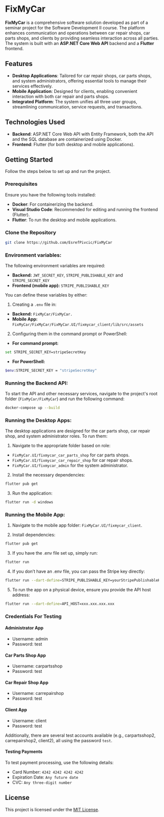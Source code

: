 # FixMyCar

**FixMyCar** is a comprehensive software solution developed as part of a seminar project for the Software Development II course. The platform enhances communication and operations between car repair shops, car parts shops, and clients by providing seamless interaction across all parties. The system is built with an **ASP.NET Core Web API** backend and a **Flutter** frontend.

## Features

- **Desktop Applications**: Tailored for car repair shops, car parts shops, and system administrators, offering essential tools to manage their services effectively.
- **Mobile Application**: Designed for clients, enabling convenient interaction with both car repair and parts shops.
- **Integrated Platform**: The system unifies all three user groups, streamlining communication, service requests, and transactions.

## Technologies Used

- **Backend**: ASP.NET Core Web API with Entity Framework, both the API and the SQL database are containerized using Docker.
- **Frontend**: Flutter (for both desktop and mobile applications).

## Getting Started

Follow the steps below to set up and run the project.

### Prerequisites

Ensure you have the following tools installed:
- **Docker**: For containerizing the backend.
- **Visual Studio Code**: Recommended for editing and running the frontend (Flutter).
- **Flutter**: To run the desktop and mobile applications.

### Clone the Repository

```bash
git clone https://github.com/EsrefPivcic/FixMyCar
```

### Environment variables:

The following environment variables are required:

- **Backend:** ```JWT_SECRET_KEY```, ```STRIPE_PUBLISHABLE_KEY``` and ```STRIPE_SECRET_KEY```
- **Frontend (mobile app):** ```STRIPE_PUBLISHABLE_KEY```

You can define these variables by either:

1. Creating a ```.env``` file in:

- **Backend:** ```FixMyCar/FixMyCar.```
- **Mobile App:** ```FixMyCar/FixMyCar/FixMyCar.UI/fixmycar_client/lib/src/assets```

2. Configuring them in the command prompt or PowerShell:

- **For command prompt:**

```bash
set STRIPE_SECRET_KEY=stripeSecretKey
```

- **For PowerShell:**

```bash
$env:STRIPE_SECRET_KEY = "stripeSecretKey"
```

### Running the Backend API:

To start the API and other necessary services, navigate to the project's root folder (```FixMyCar/FixMyCar```) and run the following command:

```bash
docker-compose up --build
```

### Running the Desktop Apps:

The desktop applications are designed for the car parts shop, car repair shop, and system administrator roles. To run them:

1. Navigate to the appropriate folder based on role:

- ```FixMyCar.UI/fixmycar_car_parts_shop``` for car parts shops.
- ```FixMyCar.UI/fixmycar_car_repair_shop``` for car repair shops.
- ```FixMyCar.UI/fixmycar_admin``` for the system administrator.

2. Install the necessary dependencies:

```bash
flutter pub get
```

3. Run the application:

```bash
flutter run -d windows
```

### Running the Mobile App:

1. Navigate to the mobile app folder: ```FixMyCar.UI/fixmycar_client```.

2. Install dependencies:

```bash
flutter pub get
```

3. If you have the .env file set up, simply run:

```bash
flutter run
```

4. If you don’t have an .env file, you can pass the Stripe key directly:

```bash
flutter run --dart-define=STRIPE_PUBLISHABLE_KEY=yourStripePublishableKey
```

5. To run the app on a physical device, ensure you provide the API host address:

```bash
flutter run --dart-define=API_HOST=xxx.xxx.xxx.xxx
```

### Credentials For Testing

#### Administrator App

- Username: admin
- Password: test

#### Car Parts Shop App

- Username: carpartsshop
- Password: test

#### Car Repair Shop App

- Username: carrepairshop
- Password: test

#### Client App

- Username: client
- Password: test

Additionally, there are several test accounts available (e.g., carpartsshop2, carrepairshop2, client2), all using the password ```test```.

#### Testing Payments

To test payment processing, use the following details:

- Card Number: ```4242 4242 4242 4242```
- Expiration Date: ```Any future date```
- CVC: ```Any three-digit number```

## License

This project is licensed under the [MIT License](LICENSE).
